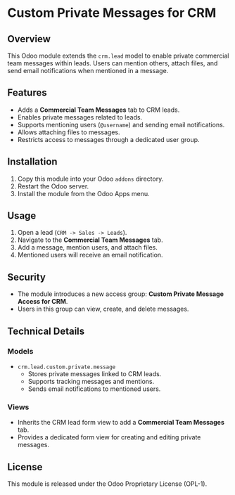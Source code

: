 # Custom Private Messages for CRM

## Overview
This Odoo module extends the `crm.lead` model to enable private commercial team messages within leads. Users can mention others, attach files, and send email notifications when mentioned in a message.

## Features
- Adds a **Commercial Team Messages** tab to CRM leads.
- Enables private messages related to leads.
- Supports mentioning users (`@username`) and sending email notifications.
- Allows attaching files to messages.
- Restricts access to messages through a dedicated user group.

## Installation
1. Copy this module into your Odoo `addons` directory.
2. Restart the Odoo server.
3. Install the module from the Odoo Apps menu.

## Usage
1. Open a lead (`CRM -> Sales -> Leads`).
2. Navigate to the **Commercial Team Messages** tab.
3. Add a message, mention users, and attach files.
4. Mentioned users will receive an email notification.

## Security
- The module introduces a new access group: **Custom Private Message Access for CRM**.
- Users in this group can view, create, and delete messages.

## Technical Details
### Models
- `crm.lead.custom.private.message`
  - Stores private messages linked to CRM leads.
  - Supports tracking messages and mentions.
  - Sends email notifications to mentioned users.

### Views
- Inherits the CRM lead form view to add a **Commercial Team Messages** tab.
- Provides a dedicated form view for creating and editing private messages.

## License
This module is released under the Odoo Proprietary License (OPL-1).

